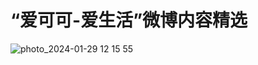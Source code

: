 # “爱可可-爱生活”微博内容精选

![photo_2024-01-29 12 15 55](https://github.com/darvin/aicoco/assets/309302/0dfabe73-ae3c-4181-b042-e59940c95d34)


